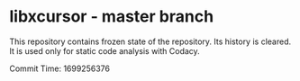 # libxcursor - master branch

This repository contains frozen state of the repository.
Its history is cleared. It is used only for static code
analysis with Codacy.

Commit Time: 1699256376